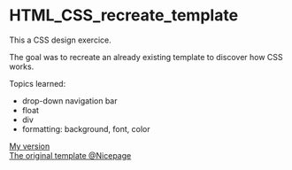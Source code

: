 # HTML_CSS_recreate_template

This a CSS design exercice.<br>

The goal was to recreate an already existing template to discover how CSS works.<br>

Topics learned:
- drop-down navigation bar
- float
- div
- formatting: background, font, color

<a href="https://eleo-jens.github.io/HTML_CSS_recreate_template/">My version</a><br>
<a href="https://nicepage.com/css-templates/preview/learn-cooking-online-90820?device=desktop">The original template @Nicepage</a>
